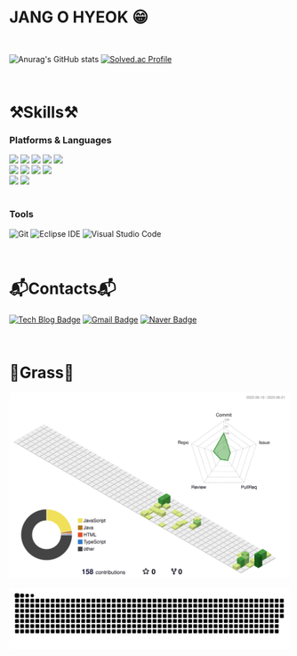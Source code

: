 # JANG O HYEOK 😁

<br/>

![Anurag's GitHub stats](https://github-readme-stats.vercel.app/api?username=JangBar&show_icons=true&theme=transparent)
[![Solved.ac Profile](http://mazassumnida.wtf/api/v2/generate_badge?boj=Jang_Bar)](https://solved.ac/jang_bar/)

<br/>

# ⚒️Skills⚒️

 <div>
  
### Platforms & Languages  
          
<img src="https://img.shields.io/badge/JAVA-007396?style=for-the-badge&logo=java&logoColor=white">
<img src="https://img.shields.io/badge/Spring-6DB33F?style=for-the-badge&logo=Spring&logoColor=white">
<img src="https://img.shields.io/badge/springboot-6DB33F?style=for-the-badge&logo=Spring&logoColor=white">
<img src="https://img.shields.io/badge/oracle-F80000?style=for-the-badge&logo=oracle&logoColor=white">
<img src="https://img.shields.io/badge/mysql-4479A1?style=for-the-badge&logo=mysql&logoColor=white">
<br/>
<img src="https://img.shields.io/badge/html-E34F26?style=for-the-badge&logo=html5&logoColor=white">
<img src="https://img.shields.io/badge/css-1572B6?style=for-the-badge&logo=css3&logoColor=white">
<img src="https://img.shields.io/badge/javascript-F7DF1E?style=for-the-badge&logo=javascript&logoColor=black">
<img src="https://img.shields.io/badge/bootstrap-7952B3?style=for-the-badge&logo=bootstrap&logoColor=white">
<br/>
<img src="https://img.shields.io/badge/github-181717?style=for-the-badge&logo=github&logoColor=white">
<img src="https://img.shields.io/badge/aws-232F3E?style=for-the-badge&logo=aws&logoColor=white">
</div>

<br/>

### Tools
![Git](https://img.shields.io/badge/Git-F05032.svg?&style=for-the-badge&logo=Git&logoColor=white)
![Eclipse IDE](https://img.shields.io/badge/Eclipse%20IDE-2C2255.svg?&style=for-the-badge&logo=Eclipse%20IDE&logoColor=white)
![Visual Studio Code](https://img.shields.io/badge/Visual%20Studio%20Code-007ACC.svg?&style=for-the-badge&logo=Visual%20Studio%20Code&logoColor=white)

<br/>

# 📬Contacts📬  
[![Tech Blog Badge](http://img.shields.io/badge/-Tech%20blog-black?style=flat-square&logo=github&link=https://jangbar.tistory.com/)](https://jangbar.tistory.com/)
[![Gmail Badge](https://img.shields.io/badge/Gmail-d14836?style=flat-square&logo=Gmail&logoColor=white&link=mailto:gohshow@gmail.com)](mailto:gohshow@gmail.com)
[![Naver Badge](https://img.shields.io/badge/Naver-03C75A?style=flat-square&logo=Naver&logoColor=white&link=mailto:atta369@naver.com)](mailto:atta369@naver.com)

<br/>

# 🌱Grass🌱

![](./profile-3d-contrib/profile-green-animate.svg)

![snake gif](https://github.com/JangBar/JangBar/blob/output/github-contribution-grid-snake.svg)
